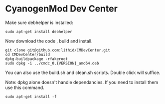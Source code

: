 CyanogenMod Dev Center
==========

Make sure debhelper is installed:

    sudo apt-get install debhelper

Now download the code , build and install.

    git clone git@github.com:lithid/CMDevCenter.git
    cd CMDevCenter/build
    dpkg-buildpackage -rfakeroot
    sudo dpkg -i ../cmdc_0.{VERSION}_amd64.deb

You can also use the build.sh and clean.sh scripts. Double click will suffice.

Note: dpkg alone doesn't handle dependancies. If you need to install them use this command.

    sudo apt-get install -f
